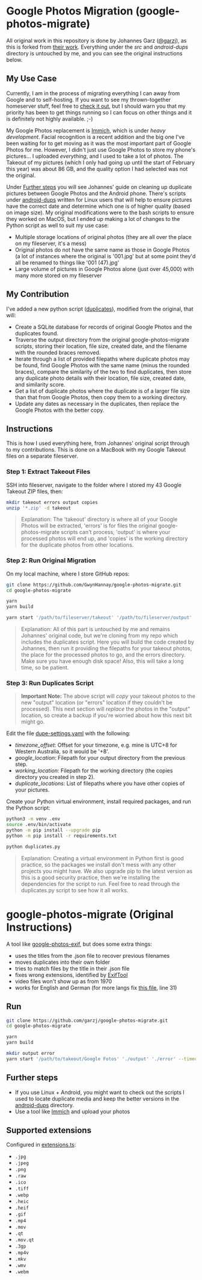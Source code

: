 # Google Photos Migration (google-photos-migrate)

All original work in this repository is done by Johannes Garz ([@garzj](https://github.com/garzj)), as this is forked from [their work](https://github.com/garzj/google-photos-migrate). Everything under the *src* and *android-dups* directory is untouched by me, and you can see the original instructions below.

## My Use Case

Currently, I am in the process of migrating everything I can away from Google and to self-hosting. If you want to see my thrown-together homeserver stuff, feel free to [check it out](https://github.com/GwynHannay/homeserver), but I should warn you that my priority has been to get things running so I can focus on other things and it is definitely not highly available. ;-) 

My Google Photos replacement is [Immich](https://github.com/immich-app/immich), which is under *heavy development*. Facial recognition is a recent addition and the big one I've been waiting for to get moving as it was the most important part of Google Photos for me. However, I didn't just use Google Photos to store my phone's pictures... I uploaded *everything*, and I used to take a lot of photos. The Takeout of my pictures (which I only had going up until the start of February this year) was about 86 GB, and the quality option I had selected was not the original.

Under [Further steps](#further-steps) you will see Johannes' guide on cleaning up duplicate pictures between Google Photos and the Android phone. There's scripts under [android-dups](./android-dups/) written for Linux users that will help to ensure pictures have the correct date and determine which one is of higher quality (based on image size). My original modifications were to the bash scripts to ensure they worked on MacOS, but I ended up making a lot of changes to the Python script as well to suit my use case:

- Multiple storage locations of original photos (they are all over the place on my fileserver, it's a mess)
- Original photos do not have the same name as those in Google Photos (a lot of instances where the original is '001.jpg' but at some point they'd all be renamed to things like '001 (47).jpg'
- Large volume of pictures in Google Photos alone (just over 45,000) with many more stored on my fileserver

## My Contribution

I've added a new python script ([duplicates](./duplicates)), modified from the original, that will:

- Create a SQLite database for records of original Google Photos and the duplicates found.
- Traverse the output directory from the original google-photos-migrate scripts, storing their location, file size, created date, and the filename with the rounded braces removed.
- Iterate through a list of provided filepaths where duplicate photos may be found, find Google Photos with the same name (minus the rounded braces), compare the similarity of the two to find duplicates, then store any duplicate photo details with their location, file size, created date, and similarity score.
- Get a list of duplicate photos where the duplicate is of a larger file size than that from Google Photos, then copy them to a working directory.
- Update any dates as necessary in the duplicates, then replace the Google Photos with the better copy.

## Instructions

This is how I used everything here, from Johannes' original script through to my contributions. This is done on a MacBook with my Google Takeout files on a separate fileserver.

### Step 1: Extract Takeout Files

SSH into fileserver, navigate to the folder where I stored my 43 Google Takeout ZIP files, then:

```bash
mkdir takeout errors output copies
unzip '*.zip' -d takeout
```
> Explanation: The 'takeout' directory is where all of your Google Photos will be extracted, 'errors' is for files the original google-photos-migrate scripts can't process, 'output' is where your processed photos will end up, and 'copies' is the working directory for the duplicate photos from other locations.

### Step 2: Run Original Migration

On my local machine, where I store GitHub repos:

```bash
git clone https://github.com/GwynHannay/google-photos-migrate.git
cd google-photos-migrate

yarn
yarn build

yarn start '/path/to/fileserver/takeout' '/path/to/fileserver/output' '/path/to/fileserver/errors' --timeout 60000
```
> Explanation: All of this part is untouched by me and remains Johannes' original code, but we're cloning from my repo which includes the duplicates script. Here you will build the code created by Johannes, then run it providing the filepaths for your takeout photos, the place for the processed photos to go, and the errors directory. Make sure you have enough disk space! Also, this will take a long time, so be patient.

### Step 3: Run Duplicates Script

> **Important Note:** The above script will _copy_ your takeout photos to the new "output" location (or "errors" location if they couldn't be processed). This next section will _replace_ the photos in the "output" location, so create a backup if you're worried about how this next bit might go.

Edit the file [dupe-settings.yaml](dupe-settings.yaml) with the following:

- *timezone_offset*: Offset for your timezone, e.g. mine is UTC+8 for Western Australia, so it would be '+8'.
- *google_location*: Filepath for your output directory from the previous step.
- *working_location*: Filepath for the working directory (the copies directory you created in step 2).
- *duplicate_locations*: List of filepaths where you have other copies of your pictures.

Create your Python virtual environment, install required packages, and run the Python script:

```bash
python3 -m venv .env
source .env/bin/activate
python -m pip install --upgrade pip
python -m pip install -r requirements.txt

python duplicates.py
```
> Explanation: Creating a virtual environment in Python first is good practice, so the packages we install don't mess with any other projects you might have. We also upgrade pip to the latest version as this is a good security practice, then we're installing the dependencies for the script to run. Feel free to read through the duplicates.py script to see how it all works.

# google-photos-migrate (Original Instructions)

A tool like [google-photos-exif](https://github.com/mattwilson1024/google-photos-exif), but does some extra things:

- uses the titles from the .json file to recover previous filenames
- moves duplicates into their own folder
- tries to match files by the title in their .json file
- fixes wrong extensions, identified by [ExifTool](https://exiftool.org/)
- video files won't show up as from 1970
- works for English and German (for more langs fix [this file](./src/meta/find-meta-file.ts), line 31)

## Run

```bash
git clone https://github.com/garzj/google-photos-migrate.git
cd google-photos-migrate

yarn
yarn build

mkdir output error
yarn start '/path/to/takeout/Google Fotos' './output' './error' --timeout 60000
```

## Further steps

- If you use Linux + Android, you might want to check out the scripts I used to locate duplicate media and keep the better versions in the [android-dups](./android-dups/) directory.
- Use a tool like [Immich](https://github.com/immich-app/immich) and upload your photos

## Supported extensions

Configured in [extensions.ts](./src/config/extensions.ts):

- `.jpg`
- `.jpeg`
- `.png`
- `.raw`
- `.ico`
- `.tiff`
- `.webp`
- `.heic`
- `.heif`
- `.gif`
- `.mp4`
- `.mov`
- `.qt`
- `.mov.qt`
- `.3gp`
- `.mp4v`
- `.mkv`
- `.wmv`
- `.webm`
